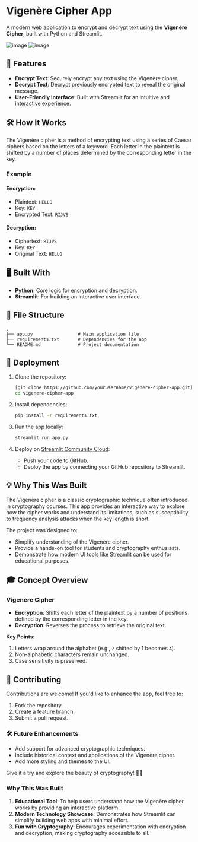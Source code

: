 # Vigenère Cipher App

A modern web application to encrypt and decrypt text using the **Vigenère Cipher**, built with Python and Streamlit.

![image](https://github.com/user-attachments/assets/b2b69298-4c21-44a1-8c0b-4bf8412ffe3c)
![image](https://github.com/user-attachments/assets/8fe2de78-083e-4487-8ea5-d84c981f08ec)





## 🚀 Features
- **Encrypt Text**: Securely encrypt any text using the Vigenère cipher.
- **Decrypt Text**: Decrypt previously encrypted text to reveal the original message.
- **User-Friendly Interface**: Built with Streamlit for an intuitive and interactive experience.


## 🛠️ How It Works
The Vigenère cipher is a method of encrypting text using a series of Caesar ciphers based on the letters of a keyword. Each letter in the plaintext is shifted by a number of places determined by the corresponding letter in the key.

### Example
#### Encryption:
- Plaintext: `HELLO`
- Key: `KEY`
- Encrypted Text: `RIJVS`

#### Decryption:
- Ciphertext: `RIJVS`
- Key: `KEY`
- Original Text: `HELLO`


## 🖥️ Built With
- **Python**: Core logic for encryption and decryption.
- **Streamlit**: For building an interactive user interface.


## 📂 File Structure
```plaintext
.
├── app.py                 # Main application file
├── requirements.txt       # Dependencies for the app
└── README.md              # Project documentation
```

## 🚀 Deployment
1. Clone the repository:
   ```bash
   [git clone https://github.com/yourusername/vigenere-cipher-app.git](https://github.com/Keerthana-B-15/Vigen-re-Cipher-App)
   cd vigenere-cipher-app
   ```

2. Install dependencies:
   ```bash
   pip install -r requirements.txt
   ```

3. Run the app locally:
   ```bash
   streamlit run app.py
   ```

4. Deploy on [Streamlit Community Cloud](https://share.streamlit.io/):
   - Push your code to GitHub.
   - Deploy the app by connecting your GitHub repository to Streamlit.

## 💡 Why This Was Built
The Vigenère cipher is a classic cryptographic technique often introduced in cryptography courses. This app provides an interactive way to explore how the cipher works and understand its limitations, such as susceptibility to frequency analysis attacks when the key length is short.

The project was designed to:
- Simplify understanding of the Vigenère cipher.
- Provide a hands-on tool for students and cryptography enthusiasts.
- Demonstrate how modern UI tools like Streamlit can be used for educational purposes.

## 🎓 Concept Overview
### Vigenère Cipher
- **Encryption**: Shifts each letter of the plaintext by a number of positions defined by the corresponding letter in the key.
- **Decryption**: Reverses the process to retrieve the original text.

**Key Points**:
1. Letters wrap around the alphabet (e.g., `Z` shifted by 1 becomes `A`).
2. Non-alphabetic characters remain unchanged.
3. Case sensitivity is preserved.

## 🤝 Contributing
Contributions are welcome! If you'd like to enhance the app, feel free to:
1. Fork the repository.
2. Create a feature branch.
3. Submit a pull request.


### 🛠 Future Enhancements
- Add support for advanced cryptographic techniques.
- Include historical context and applications of the Vigenère cipher.
- Add more styling and themes to the UI.


Give it a try and explore the beauty of cryptography! 🔐✨

### Why This Was Built
1. **Educational Tool**: To help users understand how the Vigenère cipher works by providing an interactive platform.
2. **Modern Technology Showcase**: Demonstrates how Streamlit can simplify building web apps with minimal effort.
3. **Fun with Cryptography**: Encourages experimentation with encryption and decryption, making cryptography accessible to all.
